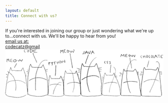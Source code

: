 ```yaml
---
layout: default
title: Connect with us?
---
```


<div class="container-fluid">
	<div class="row">
		<div class="col-md-4">
			<div class="page_dscr">If you're interested in joining our group or just wondering what we're up to...connect with us. We'll be happy to hear from you!
    				<div class="button">
     					<a class="tabs-link" href="mailto:codecatz@gmail.com?subject=Connecting">email us at:
     					</br>codecatz@gmail</a>
					</div>
			</div>
		</div>
		<div class="col-md-8">
			<img class="illu" src="/assets/images/illustrations/catz_back_fill.png" >
		</div>
	</div>
</div>
